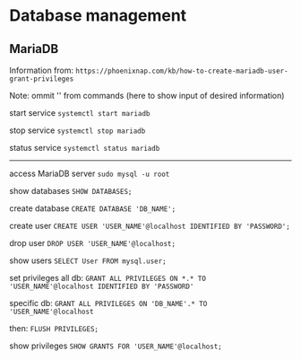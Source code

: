 # Database management
## MariaDB
Information from: ```https://phoenixnap.com/kb/how-to-create-mariadb-user-grant-privileges```

Note: ommit '' from commands (here to show input of desired information)

start service
```systemctl start mariadb```

stop service
```systemctl stop mariadb```

status service
```systemctl status mariadb```

---

access MariaDB server
```sudo mysql -u root```

show databases
```SHOW DATABASES;```

create database
```CREATE DATABASE 'DB_NAME';```

create user
```CREATE USER 'USER_NAME'@localhost IDENTIFIED BY 'PASSWORD';```

drop user
```DROP USER 'USER_NAME'@localhost;```

show users
```SELECT User FROM mysql.user;```

set privileges
all db:
```GRANT ALL PRIVILEGES ON *.* TO 'USER_NAME'@localhost IDENTIFIED BY 'PASSWORD'```

specific db:
```GRANT ALL PRIVILEGES ON 'DB_NAME'.* TO 'USER_NAME'@localhost```

then: ```FLUSH PRIVILEGES;```

show privileges
```SHOW GRANTS FOR 'USER_NAME'@localhost;```


